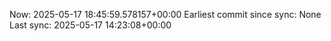 Now: 2025-05-17 18:45:59.578157+00:00 Earliest commit since sync: None Last sync: 2025-05-17 14:23:08+00:00

